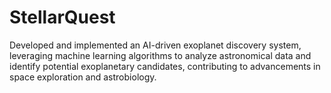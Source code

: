 # StellarQuest
Developed and implemented an AI-driven exoplanet discovery system, leveraging machine learning algorithms to analyze astronomical data and identify potential exoplanetary candidates, contributing to advancements in space exploration and astrobiology.

